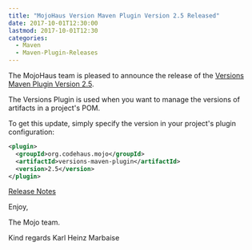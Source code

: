 ```yaml
---
title: "MojoHaus Version Maven Plugin Version 2.5 Released"
date: 2017-10-01T12:30:00
lastmod: 2017-10-01T12:30
categories:
  - Maven
  - Maven-Plugin-Releases
---
```

The MojoHaus team is pleased to announce the release of the 
[Versions Maven Plugin Version 2.5](https://www.mojohaus.org/versions-maven-plugin/).

The Versions Plugin is used when you want to manage the versions of artifacts
in a project's POM.

To get this update, simply specify the version in your project's plugin
configuration:

```xml
<plugin>
  <groupId>org.codehaus.mojo</groupId>
  <artifactId>versions-maven-plugin</artifactId>
  <version>2.5</version>
</plugin>
```

<!-- more -->

[Release Notes](https://github.com/mojohaus/versions-maven-plugin/milestone/4?closed=1)



Enjoy,

The Mojo team.

Kind regards
Karl Heinz Marbaise


